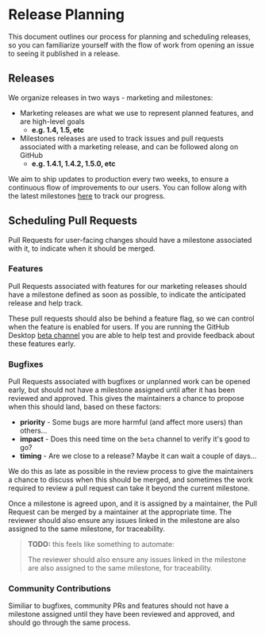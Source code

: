 # Release Planning

This document outlines our process for planning and scheduling releases, so you
can familiarize yourself with the flow of work from opening an issue to seeing
it published in a release.

## Releases

We organize releases in two ways - marketing and milestones:

 - Marketing releases are what we use to represent planned features, and are
   high-level goals
      - **e.g. 1.4, 1.5, etc**
 - Milestones releases are used to track issues and pull requests associated
   with a marketing release, and can be followed along on GitHub
      - **e.g. 1.4.1, 1.4.2, 1.5.0, etc**

We aim to ship updates to production every two weeks, to ensure a continuous
flow of improvements to our users. You can follow along with the latest
milestones [here](https://github.com/desktop/desktop/milestones?direction=desc&sort=completeness&state=open)
to track our progress.

## Scheduling Pull Requests

Pull Requests for user-facing changes should have a milestone associated with
it, to indicate when it should be merged.

### Features

Pull Requests associated with features for our marketing releases should have a
milestone defined as soon as possible, to indicate the anticipated release and
help track.

These pull requests should also be behind a feature flag, so we can control when
the feature is enabled for users. If you are running the GitHub Desktop
[beta channel](https://github.com/desktop/desktop#beta-channel)
you are able to help test and provide feedback about these features early.

### Bugfixes

Pull Requests associated with bugfixes or unplanned work can be opened early,
but should not have a milestone assigned until after it has been reviewed and
approved. This gives the maintainers a chance to propose when this should land,
based on these factors:

 - **priority** - Some bugs are more harmful (and affect more users) than
   others...
 - **impact** - Does this need time on the `beta` channel to verify it's good to
   go?
 - **timing** - Are we close to a release? Maybe it can wait a couple of days...

We do this as late as possible in the review process to give the maintainers
a chance to discuss when this should be merged, and sometimes the work required
to review a pull request can take it beyond the current milestone.

Once a milestone is agreed upon, and it is assigned by a maintainer, the Pull
Request can be merged by a maintainer at the appropriate time. The reviewer
should also ensure any issues linked in the milestone are also assigned to the
same milestone, for traceability.

> **TODO:** this feels like something to automate:
>
> The reviewer should also ensure any issues linked in the milestone are also
assigned to the same milestone, for traceability.

### Community Contributions

Similiar to bugfixes, community PRs and features should not have a milestone
assigned until they have been reviewed and approved, and should go through the
same process.
